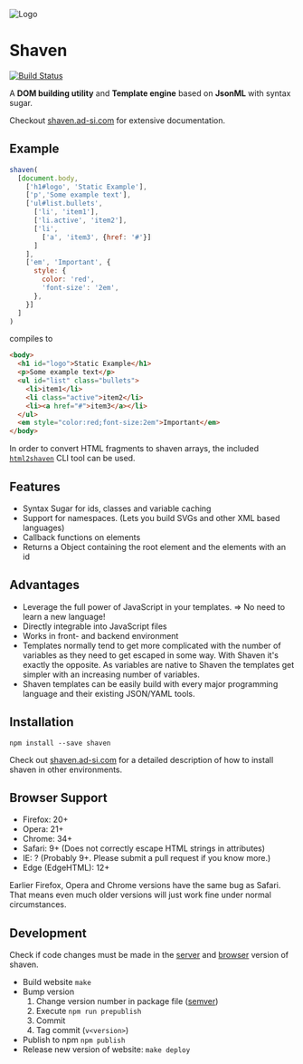 ![Logo](./source/images/screenshot.png)


# Shaven

[![Build Status][build-status]](https://travis-ci.org/ad-si/shaven)

A **DOM building utility** and **Template engine**
based on **JsonML** with syntax sugar.

Checkout [shaven.ad-si.com] for extensive documentation.

[build-status]: https://travis-ci.org/ad-si/shaven.svg
[shaven.ad-si.com]: https://shaven.ad-si.com


## Example

```javascript
shaven(
  [document.body,
    ['h1#logo', 'Static Example'],
    ['p','Some example text'],
    ['ul#list.bullets',
      ['li', 'item1'],
      ['li.active', 'item2'],
      ['li',
        ['a', 'item3', {href: '#'}]
      ]
    ],
    ['em', 'Important', {
      style: {
        color: 'red',
        'font-size': '2em',
      },
    }]
  ]
)
```

compiles to

```html
<body>
  <h1 id="logo">Static Example</h1>
  <p>Some example text</p>
  <ul id="list" class="bullets">
    <li>item1</li>
    <li class="active">item2</li>
    <li><a href="#">item3</a></li>
  </ul>
  <em style="color:red;font-size:2em">Important</em>
</body>
```

In order to convert HTML fragments to shaven arrays, the included
[`html2shaven`](https://www.npmjs.com/package/html2shaven) CLI tool can be used.


## Features

- Syntax Sugar for ids, classes and variable caching
- Support for namespaces. (Lets you build SVGs and other XML based languages)
- Callback functions on elements
- Returns a Object containing the root element and the elements with an id


## Advantages

- Leverage the full power of JavaScript in your templates.
  => No need to learn a new language!
- Directly integrable into JavaScript files
- Works in front- and backend environment
- Templates normally tend to get more complicated with the number of variables
  as they need to get escaped in some way.
  With Shaven it's exactly the opposite. As variables are native to Shaven
  the templates get simpler with an increasing number of variables.
- Shaven templates can be easily build with every major programming language
  and their existing JSON/YAML tools.


## Installation

```shell
npm install --save shaven
```

Check out [shaven.ad-si.com] for a
detailed description of how to install shaven in other environments.


## Browser Support

- Firefox: 20+
- Opera: 21+
- Chrome: 34+
- Safari: 9+ (Does not correctly escape HTML strings in attributes)
- IE: ? (Probably 9+. Please submit a pull request if you know more.)
- Edge (EdgeHTML): 12+

Earlier Firefox, Opera and Chrome versions have the same bug as Safari.
That means even much older versions will just work fine
under normal circumstances.


## Development

Check if code changes must be made in the [server](./source/library/server.js)
and [browser](./source/library/browser.js) version of shaven.

- Build website `make`
- Bump version
  1. Change version number in package file ([semver](http://semver.org))
  2. Execute `npm run prepublish`
  3. Commit
  4. Tag commit (`v<version>`)
- Publish to npm `npm publish`
- Release new version of website: `make deploy`
